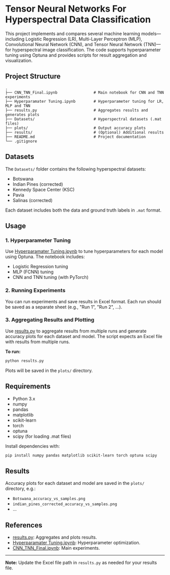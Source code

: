 # Tensor Neural Networks For Hyperspectral Data Classification

This project implements and compares several machine learning models—including Logistic Regression (LR), Multi-Layer Perceptron (MLP), Convolutional Neural Network (CNN), and Tensor Neural Network (TNN)—for hyperspectral image classification. The code supports hyperparameter tuning using Optuna and provides scripts for result aggregation and visualization.

## Project Structure

```
.
├── CNN_TNN_Final.ipynb                # Main notebook for CNN and TNN experiments
├── Hyperparamater Tuning.ipynb        # Hyperparameter tuning for LR, MLP and TNN
├── results.py                         # Aggregates results and generates plots
├── Datasets/                          # Hyperspectral datasets (.mat files)
├── plots/                             # Output accuracy plots
├── results/                           # (Optional) Additional results
├── README.md                          # Project documentation
└── .gitignore
```

## Datasets

The `Datasets/` folder contains the following hyperspectral datasets:
- Botswana
- Indian Pines (corrected)
- Kennedy Space Center (KSC)
- Pavia
- Salinas (corrected)

Each dataset includes both the data and ground truth labels in `.mat` format.

## Usage

### 1. Hyperparameter Tuning

Use [Hyperparamater Tuning.ipynb](Hyperparamater%20Tuning.ipynb) to tune hyperparameters for each model using Optuna. The notebook includes:
- Logistic Regression tuning
- MLP (FCNN) tuning
- CNN and TNN tuning (with PyTorch)

### 2. Running Experiments

You can run experiments and save results in Excel format. Each run should be saved as a separate sheet (e.g., "Run 1", "Run 2", ...).

### 3. Aggregating Results and Plotting

Use [results.py](results.py) to aggregate results from multiple runs and generate accuracy plots for each dataset and model. The script expects an Excel file with results from multiple runs.

**To run:**
```sh
python results.py
```
Plots will be saved in the `plots/` directory.

## Requirements

- Python 3.x
- numpy
- pandas
- matplotlib
- scikit-learn
- torch
- optuna
- scipy (for loading .mat files)

Install dependencies with:
```sh
pip install numpy pandas matplotlib scikit-learn torch optuna scipy
```

## Results

Accuracy plots for each dataset and model are saved in the `plots/` directory, e.g.:
- `Botswana_accuracy_vs_samples.png`
- `indian_pines_corrected_accuracy_vs_samples.png`
- ...

## References

- [results.py](results.py): Aggregates and plots results.
- [Hyperparamater Tuning.ipynb](Hyperparamater%20Tuning.ipynb): Hyperparameter optimization.
- [CNN_TNN_Final.ipynb](CNN_TNN_Final.ipynb): Main experiments.

---

**Note:** Update the Excel file path in `results.py` as needed for your results file.
